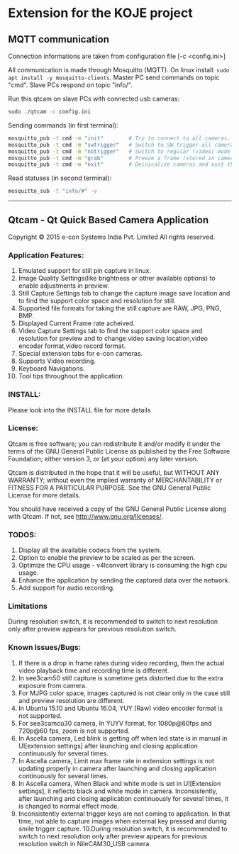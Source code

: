 # Extension for the KOJE project

## MQTT communication

Connection informations are taken from configuration file [-c <config.ini>]

All communication is made through Mosquitto (MQTT). On linux install: `sudo apt install -y mosquitto-clients`.
Master PC send commands on topic "cmd".
Slave PCs respond on topic "info/<name>".

Run this qtcam on slave PCs with connected usb cameras:
```sh
sudo ./qtcam -c config.ini
```


Sending commands (in first terminal):
```sh
mosquitto_pub -t cmd -m "init"        # Try to connect to all cameras, inits and sets resolution
mosquitto_pub -t cmd -m "swtrigger"   # Switch to SW trigger all cameras
mosquitto_pub -t cmd -m "notrigger"   # Switch to regular (video) mode all cameras
mosquitto_pub -t cmd -m "grab"        # Freeze a frame (stored in camera buffer)
mosquitto_pub -t cmd -m "exit"        # Deinicalize cameras and exit the app
```


Read statuses (in second terminal):
```sh
mosquitto_sub -t "info/#" -v
```


---



## Qtcam - Qt Quick Based Camera Application

Copyright © 2015 e-con Systems India Pvt. Limited
All rights reserved.


### Application Features:

1. Emulated support for still pin capture in linux.
2. Image Quality Settings(like brightness or other available options) to enable adjustments in preview.
3. Still Capture Settings tab to change the capture image save location and to find the support color space and resolution for still.
4. Supported file formats for taking the still capture are RAW, JPG, PNG, BMP.
6. Displayed Current Frame rate acheived. 
7. Video Capture Settings tab to find the support color space and resolution for preview and to change video saving location,video encoder format,video record format. 
8. Special extension tabs for e-con cameras.
9. Supports Video recording.
10. Keyboard Navigations.
11. Tool tips throughout the application.

### INSTALL:

Please look into the INSTALL file for more details

### License:

Qtcam is free software; you can redistribute it and/or modify
it under the terms of the GNU General Public License as published by
the Free Software Foundation; either version 3, or (at your option)
any later version.

Qtcam is distributed in the hope that it will be useful,
but WITHOUT ANY WARRANTY; without even the implied warranty of
MERCHANTABILITY or FITNESS FOR A PARTICULAR PURPOSE.  See the
GNU General Public License for more details.

You should have received a copy of the GNU General Public License
along with Qtcam. If not, see <http://www.gnu.org/licenses/>.

### TODOS:

1. Display all the available codecs from the system.
2. Option to enable the preview to be scaled as per the screen.  
3. Optimize the CPU usage - v4lconvert library is consuming the high cpu usage.
4. Enhance the application by sending the captured data over the network.
5. Add support for audio recording.

### Limitations

   During resolution switch, it is recommended to switch to next resolution only after preview appears for previous resolution switch.

### Known Issues/Bugs:

1. If there is a drop in frame rates during video recording, then the actual video playback time and recording time is different.
2. In see3cam50 still capture is sometime gets distorted due to the extra exposure from camera.
3. For MJPG color space, images captured is not clear only in the case still and preview resolution are different.
4. In Ubuntu 15.10 and Ubuntu 16.04, YUY (Raw) video encoder format is not supported.
5. For see3camcu30 camera, In YUYV format, for 1080p@60fps and 720p@60 fps, zoom is not supported. 
6. In Ascella camera, Led blink is getting off when led state is in manual in UI[extension settings] after launching and closing application continuously for several times.
7. In Ascella camera, Limit max frame rate in extension settings is not updating properly in camera after launching and closing application continuously for several times.
8. In Ascella camera, When Black and white mode is set in UI[Extension settings], it reflects black and white mode in camera. Inconsistently, after launching and closing application continuously for several times, it is changed to normal effect mode.
9. Inconsistently external trigger keys are not coming to application. In that time, not able to capture images when external key pressed and during smile trigger capture.
10.During resolution switch, it is recommended to switch to next resolution only after preview appears for previous resolution switch in NileCAM30_USB camera.
